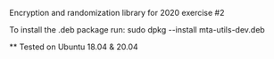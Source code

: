 Encryption and randomization library for 2020 exercise #2

To install the .deb package run: sudo dpkg --install mta-utils-dev.deb

** Tested on Ubuntu 18.04 & 20.04